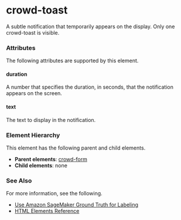 # crowd\-toast<a name="sms-ui-template-crowd-toast"></a>

A subtle notification that temporarily appears on the display\. Only one crowd\-toast is visible\.

### Attributes<a name="toast-attributes"></a>

The following attributes are supported by this element\.

#### duration<a name="toast-attributes-duration"></a>

A number that specifies the duration, in seconds, that the notification appears on the screen\.

#### text<a name="toast-attributes-text"></a>

The text to display in the notification\.

### Element Hierarchy<a name="toast-element-hierarchy"></a>

This element has the following parent and child elements\.
+ **Parent elements**: [crowd\-form](sms-ui-template-crowd-form.md)
+ **Child elements**: none

### See Also<a name="toast-see-also"></a>

For more information, see the following\.
+  [Use Amazon SageMaker Ground Truth for Labeling](sms.md) 
+ [HTML Elements Reference](sms-ui-template-reference.md)